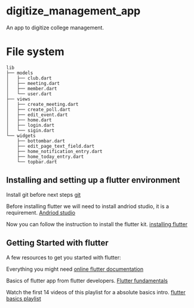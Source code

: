 # digitize_management_app

An app to digitize college management.

# File system 

```
lib
├── models
│   ├── club.dart
│   ├── meeting.dart
│   ├── member.dart
│   └── user.dart
├── views
│   ├── create_meeting.dart
│   ├── create_poll.dart
│   ├── edit_event.dart
│   ├── home.dart
│   ├── login.dart
│   └── sigin.dart
└── widgets
    ├── bottombar.dart
    ├── edit_page_text_field.dart
    ├── home_notification_entry.dart
    ├── home_today_entry.dart
    └── topbar.dart
```

## Installing and setting up a flutter environment

Install git before next steps
[git](https://git-scm.com/download/win)

Before installing flutter we will need to install andriod studio, it is a requirement.
[Andriod studio](https://developer.android.com/studio)

Now you can follow the instruction to install the flutter kit.
[installing flutter](https://docs.flutter.dev/get-started/install/windows)

## Getting Started with flutter

A few resources to get you started with flutter:

Everything you might need [online flutter documentation](https://docs.flutter.dev/)

Basics of flutter app from flutter developers. [Flutter fundamentals](https://www.youtube.com/playlist?list=PLjxrf2q8roU3wk7CDw4RfV3mEwOJbjx1k)

Watch the first 14 videos of this playlist for a absolute basics intro. [flutter basics playlist](https://www.youtube.com/playlist?list=PL4cUxeGkcC9jLYyp2Aoh6hcWuxFDX6PBJ)
